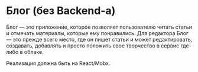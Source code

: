 # Блог (без Backend-a)  

Блог — это приложение, которое позволяет пользователю читать статьи и отмечать материалы, которые ему понравились. Для редактора Блог — это прежде всего место, где он пишет статьи и может редактировать, создавать, добавлять и просто положить свое творчество в сервис где-либо в облаке.  

Реализация должна быть на React/Mobx.